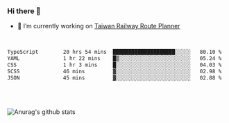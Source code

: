 ### Hi there 👋

- 🔭 I’m currently working on [Taiwan Railway Route Planner](https://github.com/Taiwan-Railway-Route-Planner)

<br/>

<!--START_SECTION:waka-->

```txt
TypeScript        20 hrs 54 mins  ████████████████████░░░░░   80.10 %
YAML              1 hr 22 mins    █▒░░░░░░░░░░░░░░░░░░░░░░░   05.24 %
CSS               1 hr 3 mins     █░░░░░░░░░░░░░░░░░░░░░░░░   04.03 %
SCSS              46 mins         ▓░░░░░░░░░░░░░░░░░░░░░░░░   02.98 %
JSON              45 mins         ▓░░░░░░░░░░░░░░░░░░░░░░░░   02.88 %
```

<!--END_SECTION:waka-->

<br/>
<br/>

![Anurag's github stats](https://github-readme-stats.vercel.app/api?username=DepickereSven&show_icons=true&theme=tokyonight)



<!--
**DepickereSven/DepickereSven** is a ✨ _special_ ✨ repository because its `README.md` (this file) appears on your GitHub profile.

Here are some ideas to get you started:

- 🔭 I’m currently working on ...
- 🌱 I’m currently learning ...
- 👯 I’m looking to collaborate on ...
- 🤔 I’m looking for help with ...
- 💬 Ask me about ...
- 📫 How to reach me: ...
- 😄 Pronouns: ...
- ⚡ Fun fact: ...
-->
